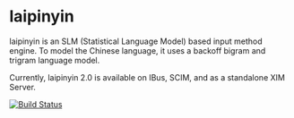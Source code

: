 laipinyin
===

laipinyin is an SLM (Statistical Language Model) based input method
engine. To model the Chinese language, it uses a backoff bigram and
trigram language model.

Currently, laipinyin 2.0 is available on IBus, SCIM, and as a
standalone XIM Server.

[![Build Status](https://travis-ci.org/laipinyin/laipinyin.svg?branch=master)](https://travis-ci.org/laipinyin/laipinyin)
